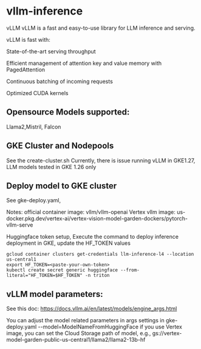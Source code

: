 # vllm-inference
vLLM vLLM is a fast and easy-to-use library for LLM inference and serving.

vLLM is fast with:

State-of-the-art serving throughput

Efficient management of attention key and value memory with PagedAttention

Continuous batching of incoming requests

Optimized CUDA kernels

## Opensource Models supported:
Llama2,Mistril, Falcon

## GKE Cluster and Nodepools
See the create-cluster.sh
Currently, there is issue running vLLM in GKE1.27, LLM models tested in GKE 1.26 only

## Deploy model to GKE cluster
See gke-deploy.yaml,

Notes: 
official container image: vllm/vllm-openai
Vertex vllm image: us-docker.pkg.dev/vertex-ai/vertex-vision-model-garden-dockers/pytorch-vllm-serve

Huggingface token setup, 
Execute the command to deploy inference deployment in GKE, update the HF_TOKEN values
```
gcloud container clusters get-credentials llm-inference-l4 --location us-central1
export HF_TOKEN=<paste-your-own-token>
kubectl create secret generic huggingface --from-literal="HF_TOKEN=$HF_TOKEN" -n triton
```

## vLLM model parameters:
See this doc: https://docs.vllm.ai/en/latest/models/engine_args.html

You can adjust the model related parameters in args settings in gke-deploy.yaml 
--model=ModelNameFromHuggingFace
if you use Vertex image, you can set the Cloud Storage path of model, e.g., gs://vertex-model-garden-public-us-central1/llama2/llama2-13b-hf






